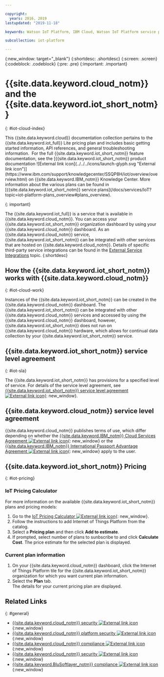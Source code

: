 ```yaml
---

copyright:
  years: 2016, 2019
lastupdated: "2019-11-18"

keywords: Watson IoT Platform, IBM Cloud, Watson IoT Platform service plans

subcollection: iot-platform

---
```


{:new_window: target="\_blank"}
{:shortdesc: .shortdesc}
{:screen: .screen}
{:codeblock: .codeblock}
{:pre: .pre}
{:important: .important}

# {{site.data.keyword.cloud_notm}} and the {{site.data.keyword.iot_short_notm}}
{: #iot-cloud-index}

<p>This {{site.data.keyword.cloud}} documentation collection pertains to the {{site.data.keyword.iot_full}} Lite pricing plan and includes basic getting started information, API references, and general troubleshooting information. 
For the full {{site.data.keyword.iot_short_notm}} feature documentation, see the [{{site.data.keyword.iot_short_notm}} product documentation ![External link icon](../../../icons/launch-glyph.svg "External link icon")](https://www.ibm.com/support/knowledgecenter/SSQP8H/iot/overview/overview.html) on {{site.data.keyword.IBM_notm}} Knowledge Center. More information about the various plans can be found in [{{site.data.keyword.iot_short_notm}} service plans](/docs/services/IoT?topic=iot-platform-plans_overview#plans_overview). 
</p>
{: important}

The {{site.data.keyword.iot_full}} is a service that is available in {{site.data.keyword.cloud_notm}}. You can access your {{site.data.keyword.iot_short_notm}} organization dashboard by using your {{site.data.keyword.cloud_notm}} dashboard. As an {{site.data.keyword.cloud_notm}} service, {{site.data.keyword.iot_short_notm}} can be integrated with other services that are hosted on {{site.data.keyword.cloud_notm}}. Details of specific third-party service integrations can be found in the [External Service Integrations](/docs/services/IoT?topic=iot-platform-ref-index#ref-index) topic.
{:shortdesc}

## How the {{site.data.keyword.iot_short_notm}} works with {{site.data.keyword.cloud_notm}}
{: #iot-cloud-work}

Instances of the {{site.data.keyword.iot_short_notm}} can be created in the {{site.data.keyword.cloud_notm}} dashboard. The {{site.data.keyword.iot_short_notm}} can be integrated with other {{site.data.keyword.cloud_notm}} services and accessed by using the {{site.data.keyword.cloud_notm}} dashboard, however, {{site.data.keyword.iot_short_notm}} does not run on {{site.data.keyword.cloud_notm}} hardware, which allows for continual data collection by your {{site.data.keyword.iot_short_notm}} service.

## {{site.data.keyword.iot_short_notm}} service level agreement
{: #iot-sla}

The {{site.data.keyword.iot_short_notm}} has provisions for a specified level of service. For details of the service level agreement, see [{{site.data.keyword.iot_short_notm}} service level agreement ![External link icon](../../../icons/launch-glyph.svg "External link icon")](https://cloud.ibm.com/docs/overview?topic=overview-zero-downtime#SLAs){: new_window}.

## {{site.data.keyword.cloud_notm}} service level agreement

{{site.data.keyword.cloud_notm}} publishes terms of use, which differ depending on whether the [{{site.data.keyword.IBM_notm}} Cloud Services Agreement ![External link icon](../../../icons/launch-glyph.svg)](http://www-05.ibm.com/support/operations/files/pdf/csa_us.pdf?cm_mc_uid=65870113399114371461368&cm_mc_sid_50200000=1469524513){: new_window} or the [{{site.data.keyword.IBM_notm}} International Passport Advantage Agreement ![External link icon](../../../icons/launch-glyph.svg)](https://www.ibm.com/software/passportadvantage/pa_agreements.html){: new_window} apply to the user.

## {{site.data.keyword.iot_short_notm}} Pricing
{: #iot-pricing}

### IoT Pricing Calculator
For more information on the available {{site.data.keyword.iot_short_notm}} plans and pricing models:
1. Go to the [IoT Pricing Calculator ![External link icon](../../../icons/launch-glyph.svg "External link icon")](https://cloud.ibm.com/estimator/review){: new_window}.  
2. Follow the instructions to add Internet of Things Platform from the catalog.
3. Select a **Pricing plan** and then click **Add to estimate**. 
4. If prompted, select number of plans to sunbscribe to and click **Calculate Cost**. 
The price estimate for the selected plan is displayed.

### Current plan information
1. On your {{site.data.keyword.cloud_notm}} dashboard, click the Internet of Things Platform tile for the  {{site.data.keyword.iot_short_notm}} organization for which you want current plan information.
2. Select the **Plan** tab.  
The details for your current pricing plan are displayed.

## Related Links
{: #general}

* [{{site.data.keyword.cloud_notm}} security ![External link icon](../../../icons/launch-glyph.svg "External link icon")](https://cloud.ibm.com/docs/overview?topic=overview-security#security){:new_window}
* [{{site.data.keyword.cloud_notm}} platform security ![External link icon](../../../icons/launch-glyph.svg "External link icon")](https://cloud.ibm.com/docs/overview?topic=overview-security#platform-security){:new_window}
* [{{site.data.keyword.cloud_notm}} compliance ![External link icon](../../../icons/launch-glyph.svg "External link icon")](https://cloud.ibm.com/docs/overview?topic=overview-security#security){:new_window}
* [{{site.data.keyword.cloud_notm}} security ![External link icon](../../../icons/launch-glyph.svg "External link icon")](https://www.ibm.com/cloud/security){:new_window}
* [{{site.data.keyword.BluSoftlayer_notm}} compliance ![External link icon](../../../icons/launch-glyph.svg "External link icon")](https://www.ibm.com/cloud/compliance){:new_window}
